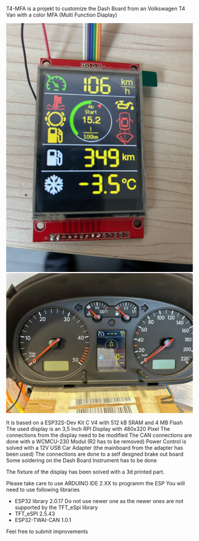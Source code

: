 T4-MFA is a projekt to customize the Dash Board from an 
Volkswagen T4 Van with a color MFA (Multi Function Diaplay)

<img src="Fotos/2_8_Display.jpg"/>
<img src="Fotos/Dashboard.jpg"/>

It is based on a ESP32S-Dev Kit C V4 with 512 kB SRAM and 4 MB Flash
The used display is an 3,5 Inch RPI Display with 480x320 Pixel
The connections from the display need to be modified
The CAN connections are done with a WCMCU-230 Modul (R2 has to be removed)
Power Control is solved with a 12V USB Car Adapter (the mainboard from the adapter has been used)
The connections are done to a self desgned brake out board
Some soldering on the Dash Board Instrument has to be done

The fixture of the display has been solved with a 3d printed part.

Please take care to use ARDUINO IDE 2.XX to programm the ESP
You will need to use following libraries

- ESP32 library 2.0.17 
  Do not use newer one as the newer ones are not supported by the TFT_eSpi library
- TFT_eSPI 2.5.43
- ESP32-TWAI-CAN 1.0.1

Feel free to submit improvements

